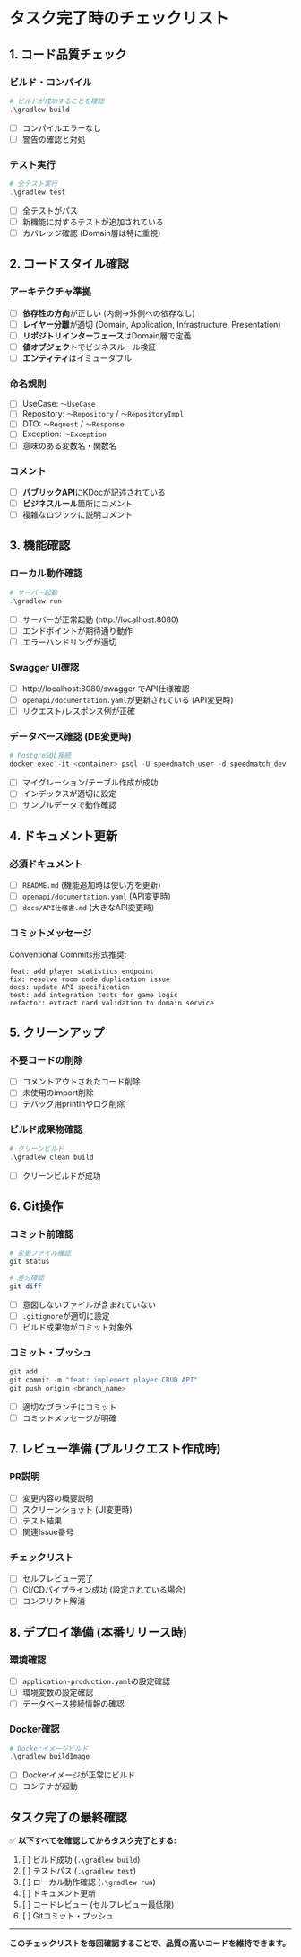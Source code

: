 # タスク完了時のチェックリスト

## 1. コード品質チェック

### ビルド・コンパイル
```powershell
# ビルドが成功することを確認
.\gradlew build
```
- [ ] コンパイルエラーなし
- [ ] 警告の確認と対処

### テスト実行
```powershell
# 全テスト実行
.\gradlew test
```
- [ ] 全テストがパス
- [ ] 新機能に対するテストが追加されている
- [ ] カバレッジ確認 (Domain層は特に重視)

## 2. コードスタイル確認

### アーキテクチャ準拠
- [ ] **依存性の方向**が正しい (内側→外側への依存なし)
- [ ] **レイヤー分離**が適切 (Domain, Application, Infrastructure, Presentation)
- [ ] **リポジトリインターフェース**はDomain層で定義
- [ ] **値オブジェクト**でビジネスルール検証
- [ ] **エンティティ**はイミュータブル

### 命名規則
- [ ] UseCase: `〜UseCase`
- [ ] Repository: `〜Repository` / `〜RepositoryImpl`
- [ ] DTO: `〜Request` / `〜Response`
- [ ] Exception: `〜Exception`
- [ ] 意味のある変数名・関数名

### コメント
- [ ] **パブリックAPI**にKDocが記述されている
- [ ] **ビジネスルール**箇所にコメント
- [ ] 複雑なロジックに説明コメント

## 3. 機能確認

### ローカル動作確認
```powershell
# サーバー起動
.\gradlew run
```
- [ ] サーバーが正常起動 (http://localhost:8080)
- [ ] エンドポイントが期待通り動作
- [ ] エラーハンドリングが適切

### Swagger UI確認
- [ ] http://localhost:8080/swagger でAPI仕様確認
- [ ] `openapi/documentation.yaml`が更新されている (API変更時)
- [ ] リクエスト/レスポンス例が正確

### データベース確認 (DB変更時)
```powershell
# PostgreSQL接続
docker exec -it <container> psql -U speedmatch_user -d speedmatch_dev
```
- [ ] マイグレーション/テーブル作成が成功
- [ ] インデックスが適切に設定
- [ ] サンプルデータで動作確認

## 4. ドキュメント更新

### 必須ドキュメント
- [ ] `README.md` (機能追加時は使い方を更新)
- [ ] `openapi/documentation.yaml` (API変更時)
- [ ] `docs/API仕様書.md` (大きなAPI変更時)

### コミットメッセージ
Conventional Commits形式推奨:
```
feat: add player statistics endpoint
fix: resolve room code duplication issue
docs: update API specification
test: add integration tests for game logic
refactor: extract card validation to domain service
```

## 5. クリーンアップ

### 不要コードの削除
- [ ] コメントアウトされたコード削除
- [ ] 未使用のimport削除
- [ ] デバッグ用printlnやログ削除

### ビルド成果物確認
```powershell
# クリーンビルド
.\gradlew clean build
```
- [ ] クリーンビルドが成功

## 6. Git操作

### コミット前確認
```powershell
# 変更ファイル確認
git status

# 差分確認
git diff
```
- [ ] 意図しないファイルが含まれていない
- [ ] `.gitignore`が適切に設定
- [ ] ビルド成果物がコミット対象外

### コミット・プッシュ
```powershell
git add .
git commit -m "feat: implement player CRUD API"
git push origin <branch_name>
```
- [ ] 適切なブランチにコミット
- [ ] コミットメッセージが明確

## 7. レビュー準備 (プルリクエスト作成時)

### PR説明
- [ ] 変更内容の概要説明
- [ ] スクリーンショット (UI変更時)
- [ ] テスト結果
- [ ] 関連Issue番号

### チェックリスト
- [ ] セルフレビュー完了
- [ ] CI/CDパイプライン成功 (設定されている場合)
- [ ] コンフリクト解消

## 8. デプロイ準備 (本番リリース時)

### 環境確認
- [ ] `application-production.yaml`の設定確認
- [ ] 環境変数の設定確認
- [ ] データベース接続情報の確認

### Docker確認
```powershell
# Dockerイメージビルド
.\gradlew buildImage
```
- [ ] Dockerイメージが正常にビルド
- [ ] コンテナが起動

## タスク完了の最終確認

✅ **以下すべてを確認してからタスク完了とする:**

1. [ ] ビルド成功 (`.\gradlew build`)
2. [ ] テストパス (`.\gradlew test`)
3. [ ] ローカル動作確認 (`.\gradlew run`)
4. [ ] ドキュメント更新
5. [ ] コードレビュー (セルフレビュー最低限)
6. [ ] Gitコミット・プッシュ

---

**このチェックリストを毎回確認することで、品質の高いコードを維持できます。**
